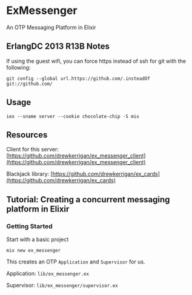 # ExMessenger

An OTP Messaging Platform in Elixir

## ErlangDC 2013 R13B Notes

If using the guest wifi, you can force https instead of ssh for git with the following:

```
git config --global url.https://github.com/.insteadOf git://github.com/
```

## Usage

```
iex --sname server --cookie chocolate-chip -S mix
```

## Resources

Client for this server: [https://github.com/drewkerrigan/ex_messenger_client](https://github.com/drewkerrigan/ex_messenger_client)

Blackjack library: [https://github.com/drewkerrigan/ex_cards](https://github.com/drewkerrigan/ex_cards)

## Tutorial: Creating a concurrent messaging platform in Elixir

### Getting Started

Start with a basic project

```
mix new ex_messenger
```

This creates an OTP `Application` and `Supervisor` for us.

Application: `lib/ex_messenger.ex`

Supervisor: `lib/ex_messenger/supervisor.ex`